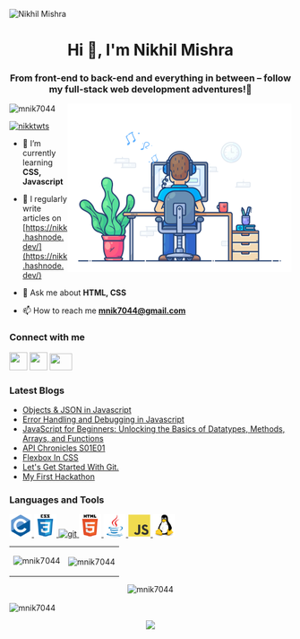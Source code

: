 ![Nikhil Mishra](https://github.com/utkarshkrishna2004/mnik7044/blob/main/nikhil-header.png)

<h1 align="center">Hi 👋, I'm Nikhil Mishra</h1>
<h3 align="center">From front-end to back-end and everything in between – follow my full-stack web development adventures!🚀</h3>
<img align="right" alt="CODE" width="400" src="https://github.com/mnik7044/mnik7044/blob/main/68747470733a2f2f7468756d62732e6766796361742e636f6d2f4576696c4e657874446576696c666973682d736d616c6c2e676966.gif">

<p align="left"> <img src="https://komarev.com/ghpvc/?username=mnik7044&label=Profile%20views&color=0e75b6&style=flat" alt="mnik7044" /> </p>

<p align="left"> <a href="https://twitter.com/nikktwts" target="blank"><img src="https://img.shields.io/twitter/follow/nikktwts?logo=twitter&style=for-the-badge" alt="nikktwts" /></a> </p>

- 🌱 I’m currently learning **CSS, Javascript**

- 📝 I regularly write articles on [https://nikk.hashnode.dev/](https://nikk.hashnode.dev/)

- 💬 Ask me about **HTML, CSS**

- 📫 How to reach me **mnik7044@gmail.com**

<h3 align="left">Connect with me</h3>
<p align="left">
<a href="https://www.linkedin.com/in/nikhil-mishra-8a6710244/" target="_blank" rel="noreferrer"><img src="https://raw.githubusercontent.com/danielcranney/readme-generator/main/public/icons/socials/linkedin.svg" width="32" height="32" /></a>
<a href="https://www.twitter.com/nikktwts" target="_blank" rel="noreferrer"><img src="https://raw.githubusercontent.com/danielcranney/readme-generator/main/public/icons/socials/twitter.svg" width="32" height="32" /></a>
<a href="https://hashnode.com/@godnik" target="_blank"><img src="https://raw.githubusercontent.com/danielcranney/readme-generator/main/public/icons/socials/hashnode.svg" height="30" width="40"/> </a>
</p>

<h3 align="left">Latest Blogs</h3>

<!-- HASHNODE_BLOG:START -->
- [Objects & JSON in Javascript](https://nikk.hashnode.dev//objects-json-in-javascript)
- [Error Handling and Debugging in Javascript](https://nikk.hashnode.dev//error-handling-and-debugging-in-javascript)
- [JavaScript for Beginners: Unlocking the Basics of Datatypes, Methods, Arrays, and Functions](https://nikk.hashnode.dev//javascript-for-beginners-unlocking-the-basics-of-datatypes-methods-arrays-and-functions)
- [API Chronicles S01E01](https://nikk.hashnode.dev//api-chronicles-s01e01)
- [Flexbox In CSS](https://nikk.hashnode.dev//flexbox-in-css)
- [Let's Get Started With Git.](https://nikk.hashnode.dev//lets-get-started-with-git)
- [My First Hackathon](https://nikk.hashnode.dev//my-first-hackathon)
<!-- HASHNODE_BLOG:END -->

<h3 align="left">Languages and Tools</h3>
<p align="left"> <a href="https://www.cprogramming.com/" target="_blank" rel="noreferrer"> <img src="https://raw.githubusercontent.com/devicons/devicon/master/icons/c/c-original.svg" alt="c" width="40" height="40"/> </a> <a href="https://www.w3schools.com/css/" target="_blank" rel="noreferrer"> <img src="https://raw.githubusercontent.com/devicons/devicon/master/icons/css3/css3-original-wordmark.svg" alt="css3" width="40" height="40"/> </a> <a href="https://git-scm.com/" target="_blank" rel="noreferrer"> <img src="https://www.vectorlogo.zone/logos/git-scm/git-scm-icon.svg" alt="git" width="40" height="40"/> </a> <a href="https://www.w3.org/html/" target="_blank" rel="noreferrer"> <img src="https://raw.githubusercontent.com/devicons/devicon/master/icons/html5/html5-original-wordmark.svg" alt="html5" width="40" height="40"/> </a> <a href="https://www.java.com" target="_blank" rel="noreferrer"> <img src="https://raw.githubusercontent.com/devicons/devicon/master/icons/java/java-original.svg" alt="java" width="40" height="40"/> </a> <a href="https://developer.mozilla.org/en-US/docs/Web/JavaScript" target="_blank" rel="noreferrer"> <img src="https://raw.githubusercontent.com/devicons/devicon/master/icons/javascript/javascript-original.svg" alt="javascript" width="40" height="40"/> </a> <a href="https://www.linux.org/" target="_blank" rel="noreferrer"> <img src="https://raw.githubusercontent.com/devicons/devicon/master/icons/linux/linux-original.svg" alt="linux" width="40" height="40"/> </a> </p>



<table cellpadding="0">
  <tr style="padding: 0">
    <!-- GitHub Stats Card -->  
    <td valign="top"><p><img src="https://github-readme-stats.vercel.app/api?username=mnik7044&show_icons=true&theme=radical#gh-dark-mode-only" alt="mnik7044" /></p></td>
    <!-- GitHub Top Language Card -->
    <td valign="top"><p><img height = "200" align="center" src="https://github-readme-stats.vercel.app/api/top-langs/?username=mnik7044&layout=compact&theme=radical&custom_title=Languages" alt="mnik7044" /></p></td>
  </tr>
</table>

<p align="center">
 
<img src="https://github-readme-streak-stats.herokuapp.com/?user=mnik7044&&theme=dark&show_icons=true" alt="mnik7044" />
  
  <p> <img align="center" src="https://github-readme-activity-graph.cyclic.app/graph?username=mnik7044&bg_color=010109&color=eff1f6&line=06b290&point=fffafa&area=true&hide_border=true" alt = "mnik7044" /> </p>
<p align="center">
  <img src="https://capsule-render.vercel.app/api?type=waving&color=gradient&height=150&width=100%&section=footer"/>
</p>
